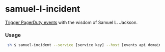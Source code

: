 samuel-l-incident
==

[Trigger PagerDuty events](http://developer.pagerduty.com/documentation/integration/events/trigger) with the wisdom of Samuel L. Jackson.

### Usage

```sh
 sh $ samuel-incident --service [service key] --host [events api domain]
```

